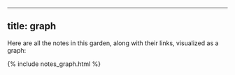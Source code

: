
---
title: graph
---

Here are all the notes in this garden, along with their links, visualized as a graph:

{% include notes_graph.html %}

